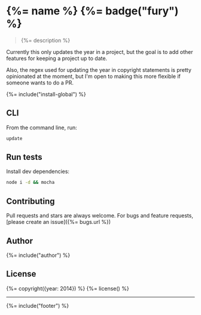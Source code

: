 # {%= name %} {%= badge("fury") %}

> {%= description %}

Currently this only updates the year in a project, but the goal is to add other features for keeping a project up to date.

Also, the regex used for updating the year in copyright statements is pretty opinionated at the moment, but I'm open to making this more flexible if someone wants to do a PR.

{%= include("install-global") %}

## CLI

From the command line, run:

```bash
update
```

## Run tests

Install dev dependencies:

```bash
node i -d && mocha
```

## Contributing
Pull requests and stars are always welcome. For bugs and feature requests, [please create an issue]({%= bugs.url %})

## Author
{%= include("author") %}

## License
{%= copyright({year: 2014}) %}
{%= license() %}

***

{%= include("footer") %}